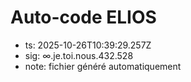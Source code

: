 # Auto-code ELIOS
- ts: 2025-10-26T10:39:29.257Z
- sig: ∞.je.toi.nous.432.528
- note: fichier généré automatiquement